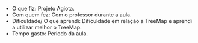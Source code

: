 - O que fiz: Projeto Agiota.
- Com quem fez: Com o professor durante a aula.
- Dificuldade/ O que aprendi: Dificuldade em relação a TreeMap e aprendi a utilizar melhor o TreeMap.
- Tempo gasto: Periodo da aula.